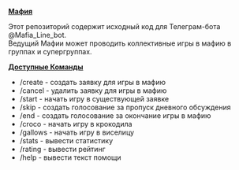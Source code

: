 <ins>**Мафия**</ins>

Этот репозиторий содержит исходный код для Телеграм-бота @Mafia_Line_bot.    
Ведущий Мафии может проводить коллективные игры в мафию в группах и супергруппах.

<ins>**Доступные Команды**</ins>

* /create - создать заявку для игры в мафию
* /cancel - удалить заявку для игры в мафию
* /start - начать игру в существующей заявке
* /skip - создать голосование за пропуск дневного обсуждения
* /end - создать голосование за окончание игры в мафию
* /croco - начать игру в крокодила
* /gallows - начать игру в виселицу
* /stats - вывести статистику
* /rating - вывести рейтинг
* /help - вывести текст помощи
